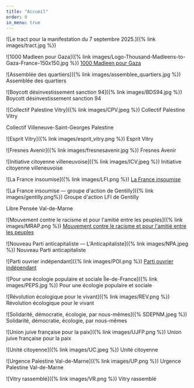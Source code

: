 ```yaml
---
title: "Accueil"
order: 0
in_menu: true
---
```

![Le tract pour la manifestation du 7 septembre 2025.]({% link images/tract.jpg %})

![1000 Madleen pour Gaza]({% link images/Logo-Thousand-Madleens-to-Gaza-France-150x150.jpg %}) [1000 Madleen pour Gaza](https://obu75.github.io/marche-unitaire-94-pour-gaza/1000%20madleen%20to%20gaza.html)

![Assemblée des quartiers]({% link images/assemblee_quartiers.jpg %}) Assemblée des quartiers

![Boycott désinvestissement sanction 94]({% link images/BDS94.jpg %}) Boycott désinvestissement sanction 94

![Collectif Palestine Vitry]({% link images/CPV.jpeg %}) Collectif Palestine Vitry

Collectif Villeneuve-Saint-Georges Palestine

![Esprit Vitry]({% link images/esprit_vitry.png %}) Esprit Vitry

![Fresnes Avenir]({% link images/fresnesavenir.jpg %}) Fresnes Avenir

![Initiative citoyenne villeneuvoise]({% link images/ICV.jpeg %}) Initiative citoyenne villeneuvoise

![La France insoumise]({% link images/LFI.png %}) [La France insoumise](https://obu75.github.io/marche-unitaire-94-pour-gaza/la%20france%20insoumise%2094.html)

![La France insoumise — groupe d'action de Gentilly]({% link images/gentilly.png%}) Groupe d'action LFI de Gentilly

Libre Pensée Val-de-Marne

![Mouvement contre le racisme et pour l'amitié entre les peuples]({% link images/MRAP.png %}) [Mouvement contre le racisme et pour l'amitié entre les peuples](https://obu75.github.io/marche-unitaire-94-pour-gaza/mrap.html)

![Nouveau Parti anticapitaliste — L'Anticapitaliste]({% link images/NPA.jpeg %}) Nouveau Parti anticapitaliste

![Parti ouvrier indépendant]({% link images/POI.png %}) [Parti ouvrier indépendant](https://obu75.github.io/marche-unitaire-94-pour-gaza/poi.html)

![Pour une écologie populaire et sociale Île-de-France]({% link images/PEPS.jpg %}) Pour une écologie populaire et sociale

![Révolution écologique pour le vivant]({% link images/REV.png %}) Révolution écologique pour le vivant

![Solidarité, démocratie, écologie, par nous-mêmes]({% SDEPNM.jpeg %}) Solidarité, démocratie, écologie, par nous-mêmes

![Union juive française pour la paix]({% link images/UJFP.png %}) Union juive française pour la paix

![Unité citoyenne]({% link images/UC.jpeg %}) Unité citoyenne

![Urgence Palestine Val-de-Marne]({% link images/UP.png %}) Urgence Palestine Val-de-Marne

![Vitry rassemblé]({% link images/VR.png %}) Vitry rassemblé

